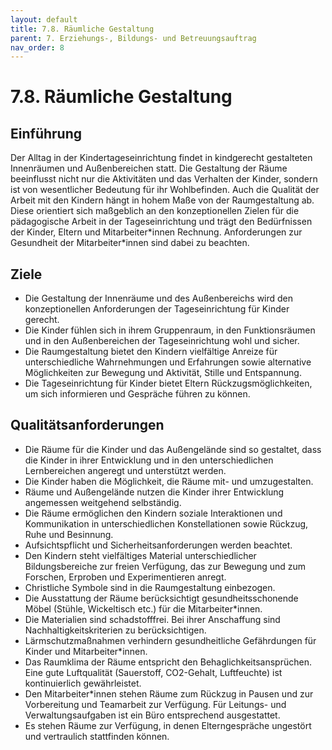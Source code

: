 ```yaml
---
layout: default
title: 7.8. Räumliche Gestaltung
parent: 7. Erziehungs-, Bildungs- und Betreuungsauftrag
nav_order: 8
---
```


# 7.8. Räumliche Gestaltung

## Einführung
Der Alltag in der Kindertageseinrichtung findet in kindgerecht gestalteten Innenräumen und Außenbereichen statt. Die Gestaltung der Räume beeinflusst nicht nur die Aktivitäten und das Verhalten der Kinder, sondern ist von wesentlicher Bedeutung für ihr Wohlbefinden. Auch die Qualität der Arbeit mit den Kindern hängt in hohem Maße von der Raumgestaltung ab. Diese orientiert sich maßgeblich an den konzeptionellen Zielen für die pädagogische Arbeit in der Tageseinrichtung und trägt den Bedürfnissen der Kinder, Eltern und Mitarbeiter\*innen Rechnung. Anforderungen zur Gesundheit der Mitarbeiter\*innen sind dabei zu beachten.

## Ziele
* Die Gestaltung der Innenräume und des Außenbereichs wird den konzeptionellen Anforderungen der Tageseinrichtung für Kinder gerecht.
* Die Kinder fühlen sich in ihrem Gruppenraum, in den Funktionsräumen und in den Außenbereichen der Tageseinrichtung wohl und sicher.
* Die Raumgestaltung bietet den Kindern vielfältige Anreize für unterschiedliche Wahrnehmungen und Erfahrungen sowie alternative Möglichkeiten zur Bewegung und Aktivität, Stille und Entspannung.
* Die Tageseinrichtung für Kinder bietet Eltern Rückzugsmöglichkeiten, um sich informieren und Gespräche führen zu können.

## Qualitätsanforderungen
* Die Räume für die Kinder und das Außengelände sind so gestaltet, dass die Kinder in ihrer Entwicklung und in den unterschiedlichen Lernbereichen angeregt und unterstützt werden.
* Die Kinder haben die Möglichkeit, die Räume mit- und umzugestalten.
* Räume und Außengelände nutzen die Kinder ihrer Entwicklung angemessen weitgehend selbständig.
* Die Räume ermöglichen den Kindern soziale Interaktionen und Kommunikation in unterschiedlichen Konstellationen sowie Rückzug, Ruhe und Besinnung.
* Aufsichtspflicht und Sicherheitsanforderungen werden beachtet.
* Den Kindern steht vielfältiges Material unterschiedlicher Bildungsbereiche zur freien Verfügung, das zur Bewegung und zum Forschen, Erproben und Experimentieren anregt.
* Christliche Symbole sind in die Raumgestaltung einbezogen.
* Die Ausstattung der Räume berücksichtigt gesundheitsschonende Möbel (Stühle, Wickeltisch etc.) für die Mitarbeiter\*innen.
* Die Materialien sind schadstofffrei. Bei ihrer Anschaffung sind Nachhaltigkeitskriterien zu berücksichtigen.
* Lärmschutzmaßnahmen verhindern gesundheitliche Gefährdungen für Kinder und Mitarbeiter\*innen.
* Das Raumklima der Räume entspricht den Behaglichkeitsansprüchen. Eine gute Luftqualität (Sauerstoff, CO2-Gehalt, Luftfeuchte) ist kontinuierlich gewährleistet.
* Den Mitarbeiter\*innen stehen Räume zum Rückzug in Pausen und zur Vorbereitung und Teamarbeit zur Verfügung. Für Leitungs- und Verwaltungsaufgaben ist ein Büro entsprechend ausgestattet.
* Es stehen Räume zur Verfügung, in denen Elterngespräche ungestört und vertraulich stattfinden können.
